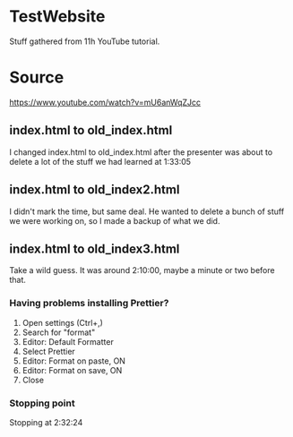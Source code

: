 # TestWebsite

Stuff gathered from 11h YouTube tutorial.

# Source

https://www.youtube.com/watch?v=mU6anWqZJcc

## index.html to old_index.html

I changed index.html to old_index.html after the presenter was about to delete a lot of the stuff we had learned at 1:33:05

## index.html to old_index2.html

I didn't mark the time, but same deal. He wanted to delete a bunch of stuff we were working on, so I made a backup of what we did.

## index.html to old_index3.html

Take a wild guess. It was around 2:10:00, maybe a minute or two before that.

### Having problems installing Prettier?

1. Open settings (Ctrl+,)
2. Search for "format"
3. Editor: Default Formatter
4. Select Prettier
5. Editor: Format on paste, ON
6. Editor: Format on save, ON
7. Close

### Stopping point

Stopping at 2:32:24
